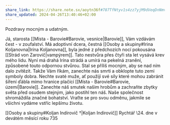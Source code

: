 ```yaml
---
share_link: https://share.note.sx/aoytn36f#787TfNtyv1s4zz7yjM9dVeqDnNmvGXqJKsOvzIVSdVk
share_updated: 2024-04-26T13:40:46+02:00
---
```

Pozdravy mocným a udatným.

Já, starosta [[Místa - Barovie#Barovie, vesnice|Barovie]], Vám vzdávám čest - v zoufalství.
Má adoptivní dcera, čestná [[Osoby a skupiny#Irina Koljanovna|Irína Koljanovna]], byla jedné z předchozích nocí pokousána [[Strád von Zarovič|vampýrem]]. Tato nestvůra přes čtyři sta let vysává krev mého lidu. Nyní má drahá Irína strádá a umírá na pekelná zranění, způsobené touto odpornou stvůrou. Stal se příliš mocným, aby se nad ním dalo zvítězit.
Takže Vám říkám, zanechte nás smrti a obklopte tuto zemi symboly dobra. Nechte svaté muže, ať použijí své síly které mohou zabránit šíření ďábla mimo hranice plačící [[Místa - Barovie#Barovie, území|Barovie]]. Zanechte náš smutek našim hrobům a zachraňte zbytky světa před osudem stejným, jako postihl ten náš.
Naše společnost shromáždila značné bohatství. Vraťte se pro svou odměnu, jakmile se všichni vydáme vstříc lepšímu životu.

[[Osoby a skupiny#Koljan Indirovič †|Koljan Indirovič]]
Rychtář
\24. dne v devátém měsící roku 735